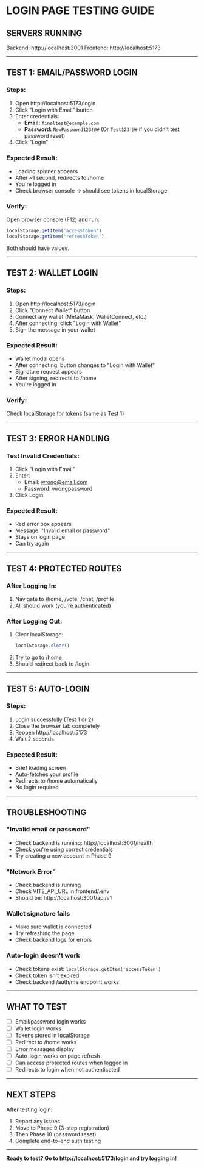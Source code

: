 # LOGIN PAGE TESTING GUIDE

## SERVERS RUNNING

Backend: http://localhost:3001
Frontend: http://localhost:5173

---

## TEST 1: EMAIL/PASSWORD LOGIN

### Steps:
1. Open http://localhost:5173/login
2. Click "Login with Email" button
3. Enter credentials:
   - **Email:** `finaltest@example.com`
   - **Password:** `NewPassword123!@#`
   (Or `Test123!@#` if you didn't test password reset)
4. Click "Login"

### Expected Result:
- Loading spinner appears
- After ~1 second, redirects to /home
- You're logged in
- Check browser console → should see tokens in localStorage

### Verify:
Open browser console (F12) and run:
```javascript
localStorage.getItem('accessToken')
localStorage.getItem('refreshToken')
```
Both should have values.

---

## TEST 2: WALLET LOGIN

### Steps:
1. Open http://localhost:5173/login
2. Click "Connect Wallet" button
3. Connect any wallet (MetaMask, WalletConnect, etc.)
4. After connecting, click "Login with Wallet"
5. Sign the message in your wallet

### Expected Result:
- Wallet modal opens
- After connecting, button changes to "Login with Wallet"
- Signature request appears
- After signing, redirects to /home
- You're logged in

### Verify:
Check localStorage for tokens (same as Test 1)

---

## TEST 3: ERROR HANDLING

### Test Invalid Credentials:
1. Click "Login with Email"
2. Enter:
   - Email: wrong@email.com
   - Password: wrongpassword
3. Click Login

### Expected Result:
- Red error box appears
- Message: "Invalid email or password"
- Stays on login page
- Can try again

---

## TEST 4: PROTECTED ROUTES

### After Logging In:
1. Navigate to /home, /vote, /chat, /profile
2. All should work (you're authenticated)

### After Logging Out:
1. Clear localStorage:
   ```javascript
   localStorage.clear()
   ```
2. Try to go to /home
3. Should redirect back to /login

---

## TEST 5: AUTO-LOGIN

### Steps:
1. Login successfully (Test 1 or 2)
2. Close the browser tab completely
3. Reopen http://localhost:5173
4. Wait 2 seconds

### Expected Result:
- Brief loading screen
- Auto-fetches your profile
- Redirects to /home automatically
- No login required

---

## TROUBLESHOOTING

### "Invalid email or password"
- Check backend is running: http://localhost:3001/health
- Check you're using correct credentials
- Try creating a new account in Phase 9

### "Network Error"
- Check backend is running
- Check VITE_API_URL in frontend/.env
- Should be: http://localhost:3001/api/v1

### Wallet signature fails
- Make sure wallet is connected
- Try refreshing the page
- Check backend logs for errors

### Auto-login doesn't work
- Check tokens exist: `localStorage.getItem('accessToken')`
- Check token isn't expired
- Check backend /auth/me endpoint works

---

## WHAT TO TEST

- [ ] Email/password login works
- [ ] Wallet login works  
- [ ] Tokens stored in localStorage
- [ ] Redirect to /home works
- [ ] Error messages display
- [ ] Auto-login works on page refresh
- [ ] Can access protected routes when logged in
- [ ] Redirects to login when not authenticated

---

## NEXT STEPS

After testing login:
1. Report any issues
2. Move to Phase 9 (3-step registration)
3. Then Phase 10 (password reset)
4. Complete end-to-end auth testing

---

**Ready to test? Go to http://localhost:5173/login and try logging in!**

